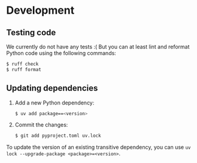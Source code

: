 # Development

## Testing code
We currently do not have any tests :( But you can at least lint and reformat Python code using the
following commands:
```bash
$ ruff check
$ ruff format
```

## Updating dependencies
1) Add a new Python dependency:
    ```bash
    $ uv add package==<version>
    ```
2) Commit the changes:
    ```bash
    $ git add pyproject.toml uv.lock
    ```

To update the version of an existing transitive dependency, you can use `uv lock --upgrade-package <package>=<version>`.
